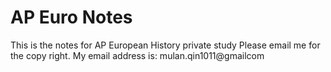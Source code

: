 # AP Euro Notes
This is the notes for AP European History private study
Please email me for the copy right. My email address is: mulan.qin1011@gmailcom
